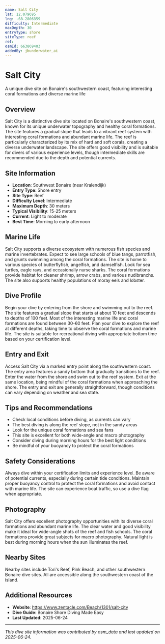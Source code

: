 ```yaml
---
name: Salt City
lat: 12.079695
lng: -68.2806859
difficulty: Intermediate
maxDepth: 30
entryType: shore
siteType: reef
ref: 
osmId: 663869403
addedBy: jbunderwater_ai
---
```


# Salt City

A unique dive site on Bonaire's southwestern coast, featuring interesting coral formations and diverse marine life

## Overview
Salt City is a distinctive dive site located on Bonaire's southwestern coast, known for its unique underwater topography and healthy coral formations. The site features a gradual slope that leads to a vibrant reef system with interesting coral formations and abundant marine life. The reef is particularly characterized by its mix of hard and soft corals, creating a diverse underwater landscape. The site offers good visibility and is suitable for divers of various experience levels, though intermediate skills are recommended due to the depth and potential currents.

## Site Information
- **Location**: Southwest Bonaire (near Kralendijk)
- **Entry Type**: Shore entry
- **Site Type**: Reef
- **Difficulty Level**: Intermediate
- **Maximum Depth**: 30 meters
- **Typical Visibility**: 15-25 meters
- **Current**: Light to moderate
- **Best Time**: Morning to early afternoon

## Marine Life
Salt City supports a diverse ecosystem with numerous fish species and marine invertebrates. Expect to see large schools of blue tangs, parrotfish, and grunts swimming among the coral formations. The site is home to various species of butterflyfish, angelfish, and damselfish. Look for sea turtles, eagle rays, and occasionally nurse sharks. The coral formations provide habitat for cleaner shrimp, arrow crabs, and various nudibranchs. The site also supports healthy populations of moray eels and lobster.

## Dive Profile
Begin your dive by entering from the shore and swimming out to the reef. The site features a gradual slope that starts at about 10 feet and descends to depths of 100 feet. Most of the interesting marine life and coral formations are found between 30-60 feet. Plan your dive to explore the reef at different depths, taking time to observe the coral formations and marine life. The site is suitable for recreational diving with appropriate bottom time based on your certification level.

## Entry and Exit
Access Salt City via a marked entry point along the southwestern coast. The entry area features a sandy bottom that gradually transitions to the reef. Enter the water from the shore and swim out to the reef system. Exit at the same location, being mindful of the coral formations when approaching the shore. The entry and exit are generally straightforward, though conditions can vary depending on weather and sea state.

## Tips and Recommendations
- Check local conditions before diving, as currents can vary
- The best diving is along the reef slope, not in the sandy areas
- Look for the unique coral formations and sea fans
- This site is excellent for both wide-angle and macro photography
- Consider diving during morning hours for the best light conditions
- Be mindful of your buoyancy to protect the coral formations

## Safety Considerations
Always dive within your certification limits and experience level. Be aware of potential currents, especially during certain tide conditions. Maintain proper buoyancy control to protect the coral formations and avoid contact with marine life. The site can experience boat traffic, so use a dive flag when appropriate.

## Photography
Salt City offers excellent photography opportunities with its diverse coral formations and abundant marine life. The clear water and good visibility make it ideal for wide-angle shots of the reef and fish schools. The coral formations provide great subjects for macro photography. Natural light is best during morning hours when the sun illuminates the reef.

## Nearby Sites
Nearby sites include Tori's Reef, Pink Beach, and other southwestern Bonaire dive sites. All are accessible along the southwestern coast of the island.

## Additional Resources
- **Website**: https://www.zentacle.com/Beach/1301/salt-city
- **Dive Guide**: Bonaire Shore Diving Made Easy
- **Last Updated**: 2025-06-24

---
*This dive site information was contributed by osm_data and last updated on 2025-06-24.* 